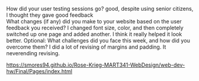 How did your user testing sessions go? good, despite using senior citizens, I thought they gave
good feedback
<br>
What changes (if any) did you make to your website based on the user feedback you received?
I changed font size, color, and then completely switched up one page and added another. I think it really helped it look better.
Optional: What challenges did you face this week, and how did you overcome them?
I did a lot of revising of margins and padding. It neverending revising.
<br>

https://smores94.github.io/Rose-Krieg-MART341-WebDesign/web-dev-hw/Final/Pages/index.html

